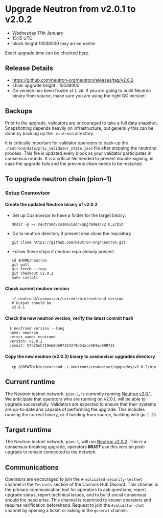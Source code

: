 # Upgrade Neutron from v2.0.1 to v2.0.2

* Wednesday 17th January
* 15:15 UTC
* block height 10038000 may arrive earlier

Exact upgrade time can be checked [here](https://testnet.mintscan.io/neutron-testnet/blocks/10038000).

## Release Details
* https://github.com/neutron-org/neutron/releases/tag/v2.0.2
* chain upgrade height : 10038000
* Go version has been frozen at `1.20`. If you are going to build Neutron binary from source, make sure you are using the right GO version!

## Backups

Prior to the upgrade, validators are encouraged to take a full data snapshot. Snapshotting depends heavily on infrastructure, but generally this can be done by backing up the `.neutrond` directory.

It is critically important for validator operators to back-up the `.neutrond/data/priv_validator_state.json` file after stopping the neutrond process. This file is updated every block as your validator participates in consensus rounds. It is a critical file needed to prevent double-signing, in case the upgrade fails and the previous chain needs to be restarted.


## To upgrade neutron chain (pion-1)

### Setup Cosmovisor

#### Create the updated Neutron binary of v2.0.2

* Set up Cosmovisor to have a folder for the target binary:

```shell
   mkdir -p ~/.neutrond/cosmovisor/upgrades/v2.0.2/bin
```

* Go to neutron directory if present else clone the repository

```shell
   git clone https://github.com/neutron-org/neutron.git
```

* Follow these steps if neutron repo already present

```shell
   cd $HOME/neutron
   git pull
   git fetch --tags
   git checkout v2.0.2
   make install
```

#### Check current neutron version
```shell
   ~/.neutrond/cosmovisor/current/bin/neutrond version
   # Output should be
   v2.0.1
```

#### Check the new neutron version, verify the latest commit hash

```shell
  $ neutrond version --long
  name: neutron
  server_name: neutrond
  version: v2.0.2
  commit: 57a25eb719eb0db973543f9d54ace484ac098721
```

#### Copy the new neutron (v2.0.2) binary to cosmovisor upgrades directory

```shell
   cp $GOPATH/bin/neutrond ~/.neutrond/cosmovisor/upgrades/v2.0.2/bin
```

## Current runtime

The Neutron testnet network, `pion-1`, is currently running [Neutron v2.0.1](https://github.com/neutron-org/neutron/releases/tag/v2.0.1). We anticipate that operators who are running on v2.0.1, will be able to upgrade successfully. Validators are expected to ensure that their systems are up-to-date and capable of performing the upgrade. This includes running the correct binary, or if building from source, building with go `1.20`.

## Target runtime

The Neutron testnet network, `pion-1`, will run [Neutron v2.0.2](https://github.com/neutron-org/neutron/releases/tag/v2.0.2). This is a consensus-breaking upgrade, operators _**MUST**_ use this version post-upgrade to remain connected to the network.

## Communications

Operators are encouraged to join the `#replicated-security-testnet` channel in the `Testnets` section of the Cosmos Hub Discord. This channel is the primary communication tool for operators to ask questions, report upgrade status, report technical issues, and to build social consensus should the need arise. This channel is restricted to known operators and requires verification beforehand. Request to join the `#validator-chat` channel by opening a ticket or asking in the `general` channel.
